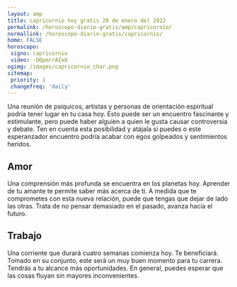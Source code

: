 ```yaml
---
layout: amp
title: capricornio hoy gratis 20 de enero del 2022 
permalink: /horoscopo-diario-gratis/amp/capricornio/
normallink: /horoscopo-diario-gratis/capricornio/
home: FALSE
horoscopo:
 signo: capricornio
 video: -DQpmrrAIeU
ogimg: /images/capricornio_char.png
sitemap:
 priority: 1
 changefreq: 'daily'
---
```



Una reunión de psíquicos, artistas y personas de orientación espiritual podría tener lugar en tu casa hoy. Esto puede ser un encuentro fascinante y estimulante, pero puede haber alguien a quien le gusta causar controversia y debate. Ten en cuenta esta posibilidad y atájala si puedes o este esperanzador encuentro podría acabar con egos golpeados y sentimientos heridos.

## Amor

Una comprensión más profunda se encuentra en los planetas hoy. Aprender de tu amante te permite saber más acerca de ti. A medida que te comprometes con esta nueva relación, puede que tengas que dejar de lado las otras. Trata de no pensar demasiado en el pasado, avanza hacia el futuro.

## Trabajo

Una corriente que durará cuatro semanas comienza hoy. Te beneficiará. Tomado en su conjunto, este será un muy buen momento para tu carrera. Tendrás a tu alcance más oportunidades. En general, puedes esperar que las cosas fluyan sin mayores inconvenientes.